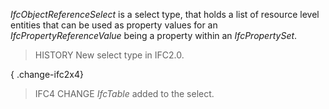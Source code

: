 _IfcObjectReferenceSelect_ is a select type, that holds a list of resource level entities that can be used as property values for an _IfcPropertyReferenceValue_ being a property within an _IfcPropertySet_.

<!-- end of short definition -->


> HISTORY New select type in IFC2.0.

{ .change-ifc2x4}
> IFC4 CHANGE _IfcTable_ added to the select.
